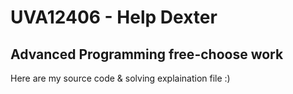 # UVA12406 - Help Dexter
## Advanced Programming free-choose work

Here are my source code & solving explaination file :)
